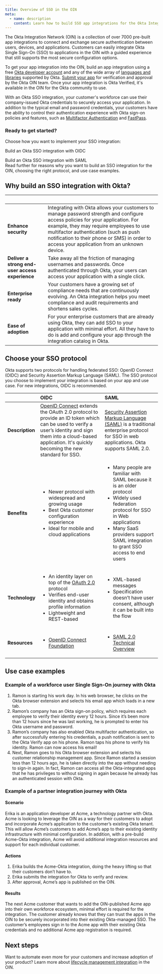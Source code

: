 ```yaml
---
title: Overview of SSO in the OIN
meta:
  - name: description
    content: Learn how to build SSO app integrations for the Okta Integration Network.
---
```


The Okta Integration Network (OIN) is a collection of over 7000 pre-built app integrations to connect and exchange secure authentication between users, devices, and applications. Customers can easily integrate Okta Single Sign-On (SSO) to applications in the OIN with a guided experience that still supports the most secure configuration options.

To get your app integration into the OIN, build an app integration using a free [Okta developer account](https://developer.okta.com/signup/) and any of the wide array of [languages and libraries](/code/) supported by Okta. [Submit your app](/docs/guides/submit-app/) for verification and approval by the Okta OIN team. Once your app integration is Okta Verified, it's available in the OIN for the Okta community to use.

With an Okta SSO integration, your customer's workforce can use their company-issued Okta credentials to securely access your application. In addition to the typical email and password credentials, your customers have the ability to control their authentication experience with Okta sign-on policies and features, such as [Multifactor Authentication](https://help.okta.com/okta_help.htm?id=ext_MFA) and [FastPass](https://help.okta.com/okta_help.htm?type=oie&id=ext-fp-enable).

### Ready to get started?

Choose how you want to implement your SSO integration:

<Cards>
<Card href="/docs/guides/build-sso-integration/openidconnect/main/" headerImage="/img/idp-logos/oidc.png" cardTitle="OpenID Connect (OIDC)" :showFooter=false>Build an Okta SSO integration with OIDC</Card>

<Card href="/docs/guides/build-sso-integration/saml2/main/" headerImage="/img/idp-logos/saml.png" cardTitle="Security Assertion Markup Language (SAML)" :showFooter=false>Build an Okta SSO integration with SAML</Card>
</Cards>
<br>
Read further for reasons why you want to build an SSO integration for the OIN, choosing the right protocol, and use case examples.

## Why build an SSO integration with Okta?

| &nbsp; | &nbsp; |
| ------ | ------ |
| **Enhance security** | Integrating with Okta allows your customers to manage password strength and configure access policies for your application. For example, they may require employees to use multifactor authentication (such as push notification to their phone or SMS) in order to access your application from an unknown device. |
| **Deliver a strong end-user access experience** | Take away all the friction of managing usernames and passwords. Once authenticated through Okta, your users can access your application with a single click. |
| **Enterprise ready** | Your customers have a growing set of compliance needs that are continuously evolving. An Okta integration helps you meet compliance and audit requirements and shortens sales cycles. |
| **Ease of adoption** | For your enterprise customers that are already using Okta, they can add SSO to your application with minimal effort. All they have to do is add and configure your app through the integration catalog in Okta.|

## Choose your SSO protocol

Okta supports two protocols for handling federated SSO: OpenID Connect (OIDC) and Security Assertion Markup Language (SAML). The SSO protocol you choose to implement your integration is based on your app and use case. For new integrations, OIDC is recommended.

| &nbsp; |  OIDC | SAML  |
| ------ | :------------------- | :----------------------- |
| **Description** | [OpenID Connect](/docs/concepts/oauth-openid/#openid-connect) extends the OAuth 2.0 protocol to provide an ID token which can be used to verify a user’s identity and sign them into a cloud-based application. It's quickly becoming the new standard for SSO. | [Security Assertion Markup Language (SAML)](/docs/concepts/saml) is a traditional enterprise protocol for SSO in web applications. Okta supports SAML 2.0. |
| **Benefits** | <ul><li>Newer protocol with widespread and growing usage</li> <li>Best Okta customer configuration experience</li> <li>Ideal for mobile and cloud applications</li> </ul> | <ul><li>Many people are familiar with SAML because it is an older protocol</li> <li>Widely used federation protocol for SSO in Web applications</li> <li>Many SaaS providers support SAML integration to grant SSO access to end users</li></ul>|
| **Technology** | <ul><li>An identity layer on top of the [OAuth 2.0](https://oauth.net/2/) protocol</li> <li>Verifies end-user identity and obtains profile information</li> <li>Lightweight and REST-based</li></ul> |   <ul><li>XML-based messages</li> <li>Specification doesn’t have user consent, although it can be built into the flow</li> </ul> |
| **Resources** | <ul><li>[OpenID Connect Foundation](https://openid.net/connect/)  </li></ul>| <ul><li>[SAML 2.0 Technical Overview](http://docs.oasis-open.org/security/saml/Post2.0/sstc-saml-tech-overview-2.0.html) </li></ul> |

## Use case examples

### Example of a workforce user Single Sign-On journey with Okta

1. Ramon is starting his work day. In his web browser, he clicks on the Okta browser extension and selects his email app which loads in a new tab.
2. Ramon’s company has an Okta sign-on policy, which requires each employee to verify their identity every 12 hours. Since it’s been more than 12 hours since he was last working, he is prompted to enter his Okta username and password.
3. Ramon’s company has also enabled Okta multifactor authentication, so after successfully entering his credentials, a push notification is sent to the Okta Verify app on his phone. Ramon taps his phone to verify his identity. Ramon can now access his email!
4. Next, Ramon goes to his Okta browser extension and selects his customer relationship management app. Since Ramon started a session less than 12 hours ago, he is taken directly into the app without needing to sign-in again. In fact, Ramon can access all the Okta-integrated apps that he has privileges to without signing in again because he already has an authenticated session with Okta.

### Example of a partner integration journey with Okta

#### Scenario

Erika is an application developer at Acme, a technology partner with Okta. Acme is looking to leverage the OIN as a way for their customers to adopt and incorporate Acme’s application to the customer’s existing Okta tenant. This will allow Acme’s customers to add Acme’s app to their existing identity infrastructure with minimal configuration. In addition, with a pre-build Acme-Okta integration, Acme will avoid additional integration resources and support for each individual customer.

#### Actions

1. Erika builds the Acme-Okta integration, doing the heavy lifting so that their customers don’t have to.
2. Erika submits the integration for Okta to verify and review.
3. After approval, Acme’s app is published on the OIN.

#### Results

The next Acme customer that wants to add the OIN-published Acme app into their own workforce ecosystem, minimal effort is required for the integration. The customer already knows that they can trust the apps in the OIN to be securely incorporated into their existing Okta-managed SSO. The customer’s employees sign in to the Acme app with their existing Okta credentials and no additional Acme app registration is required.

## Next steps

Want to automate even more for your customers and increase adoption of your product? Learn more about [lifecycle management integration](/docs/guides/oin-lifecycle-mgmt-overview/) in the OIN.
